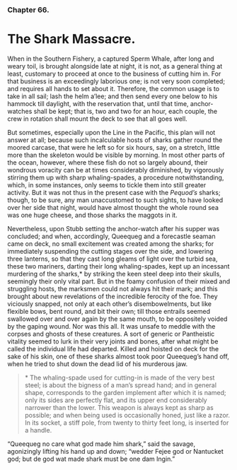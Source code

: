 ### Chapter 66.

# The Shark Massacre.

When in the Southern Fishery, a captured Sperm Whale, after long and weary
toil, is brought alongside late at night, it is not, as a general thing at
least, customary to proceed at once to the business of cutting him in. For that
business is an exceedingly laborious one; is not very soon completed; and
requires all hands to set about it. Therefore, the common usage is to take in
all sail; lash the helm a’lee; and then send every one below to his hammock
till daylight, with the reservation that, until that time, anchor-watches shall
be kept; that is, two and two for an hour, each couple, the crew in rotation
shall mount the deck to see that all goes well.

But sometimes, especially upon the Line in the Pacific, this plan will not
answer at all; because such incalculable hosts of sharks gather round the
moored carcase, that were he left so for six hours, say, on a stretch, little
more than the skeleton would be visible by morning. In most other parts of the
ocean, however, where these fish do not so largely abound, their wondrous
voracity can be at times considerably diminished, by vigorously stirring them
up with sharp whaling-spades, a procedure notwithstanding, which, in some
instances, only seems to tickle them into still greater activity. But it was
not thus in the present case with the _Pequod’s_ sharks; though, to be sure,
any man unaccustomed to such sights, to have looked over her side that night,
would have almost thought the whole round sea was one huge cheese, and those
sharks the maggots in it.

Nevertheless, upon Stubb setting the anchor-watch after his supper was
concluded; and when, accordingly, Queequeg and a forecastle seaman came on
deck, no small excitement was created among the sharks; for immediately
suspending the cutting stages over the side, and lowering three lanterns, so
that they cast long gleams of light over the turbid sea, these two mariners,
darting their long whaling-spades, kept up an incessant murdering of the
sharks,\* by striking the keen steel deep into their skulls, seemingly their
only vital part. But in the foamy confusion of their mixed and struggling
hosts, the marksmen could not always hit their mark; and this brought about new
revelations of the incredible ferocity of the foe. They viciously snapped, not
only at each other’s disembowelments, but like flexible bows, bent round, and
bit their own; till those entrails seemed swallowed over and over again by the
same mouth, to be oppositely voided by the gaping wound. Nor was this all. It
was unsafe to meddle with the corpses and ghosts of these creatures. A sort of
generic or Pantheistic vitality seemed to lurk in their very joints and bones,
after what might be called the individual life had departed. Killed and hoisted
on deck for the sake of his skin, one of these sharks almost took poor
Queequeg’s hand off, when he tried to shut down the dead lid of his murderous
jaw.

> \* The whaling-spade used for cutting-in is made of the very best steel; is
> about the bigness of a man’s spread hand; and in general shape, corresponds
> to the garden implement after which it is named; only its sides are perfectly
> flat, and its upper end considerably narrower than the lower. This weapon is
> always kept as sharp as possible; and when being used is occasionally honed,
> just like a razor. In its socket, a stiff pole, from twenty to thirty feet
> long, is inserted for a handle.

“Queequeg no care what god made him shark,” said the savage, agonizingly
lifting his hand up and down; “wedder Fejee god or Nantucket god; but de god
wat made shark must be one dam Ingin.”
